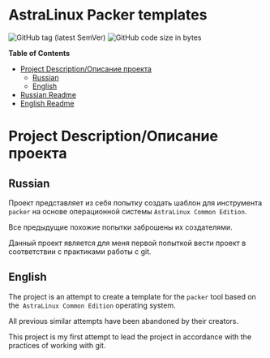 # AstraLinux Packer templates

![GitHub tag (latest SemVer)](https://img.shields.io/github/v/tag/stillru/astralinux-packer-template?style=flat-square)
![GitHub code size in bytes](https://img.shields.io/github/languages/code-size/stillru/astralinux-packer-template?style=flat-square)
<!-- markdown-toc start - Don't edit this section. Run M-x markdown-toc-refresh-toc -->
**Table of Contents**

- [Project Description/Описание проекта](#project-descriptionописание-проекта)
    - [Russian](#russian)
    - [English](#english)
- [Russian Readme](README.ru.md)
- [English Readme](README.en.md)
<!-- markdown-toc end -->
# Project Description/Описание проекта
## Russian
Проект представляет из себя попытку создать шаблон для инструмента `packer` на основе операционной системы `AstraLinux Common Edition`.

Все предыдущие похожие попытки заброшены их создателями.

Данный проект является для меня первой попыткой вести проект в соответствии с практиками работы с git.
## English
The project is an attempt to create a template for the `packer` tool based on the` AstraLinux Common Edition` operating system.

All previous similar attempts have been abandoned by their creators.

This project is my first attempt to lead the project in accordance with the practices of working with git.

